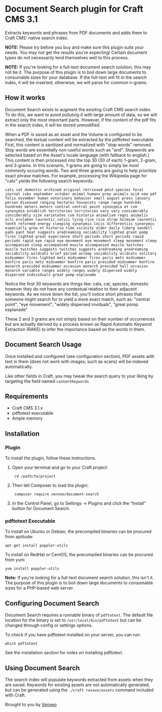 # Document Search plugin for Craft CMS 3.1
Extracts keywords and phrases from PDF documents and adds them to Craft CMS' native search index.

**NOTE:** 
Please try before you buy and make sure this plugin suits your needs. You may not get the results you're expecting! Certain document types do not necessarily lend themselves well to this process.

**NOTE:**
If you're looking for a full-text document search solution, this may not be it. The purpose of this plugin is to boil down large documents to consumable sizes for your database. If the full-text will fit in the search index, it will be inserted; otherwise, we will parse for common n-grams.

## How it works
Document Search exists to augment the exisitng Craft CMS search index. To do this, we want to avoid polluting it with large amount of data, so we will extract only the most important parts. However, if the content of the pdf fits in the search index, it will be stored unmodified.

When a PDF is saved as an asset and the Volume is configured to be searched, the textual content will be extracted by the pdftotext executable. First, this content is sanitized and normalized with "stop words" removed. Stop words are essentially non-useful words such as "and". Stopwords are selected based on the Asset's locale language (with fallback to english.) This content is then processed into the top 30 (30 of each) 1-gram, 2-gram, and 3-grams. In this scenario, 1-grams are going to simply be most commonly occuring words. Two and three grams are going to help prioritize exact phrase matches. For example, processing the Wikipedia page for "cats" yields the following search keywords:
```
cats cat domestic archived original retrieved pmid species feral journal isbn september october animal humans prey animals acid new pdf felis november human veterinary behavior small august press january person diseased ranging hectares housecats range range hundreds hundreds meters meters central central point synonymia et cvm synonymia establish territories territories vary vary considerably considerably size varietates cvm historia animalivm regni animalis oclc erxleben laurentii salvii lying rice rice straw holmiae laurentii tenth reformed energy sleeping synonymis locis differentiis synonymis especially grow et historia time vicinity older daily liberg sandell pads pant heat suggests aredreaming sociability lighted great pomp fires lighted great experience short periods short periods rapid periods rapid eye rapid eye movement eye movement sleep movement sleep accompanied sleep accompanied muscle accompanied muscle twitches muscle twitches suggests twitches suggests aredreaming aredreaming sociability wildcats brief period asleep sociability wildcats solitary midsummer fires lighted metz midsummer fires paris metz midsummer bonfire paris metz midsummer bonfire paris presided midsummer bonfire monarch presided midsummer occasion monarch presided hall occasion monarch variable ranges widely ranges widely dispersed widely dispersed individuals great pomp esplanade
```

Notice the first 30 keywords are things like: cats, cat, species, domestic however they do not have any contextual relation to their adjacent keywords. As we move down the list, you'll notice short phrases that someone might search for to yield a more exact match, such as: "central point", "eye movement", "widely dispersed inviduals", "great pomp esplanade"

These 2 and 3 grams are not simply based on their number of occurrences but are actually derived by a process known as Rapid Automatic Keyword Extraction (RAKE) to infer the importance based on the words in them.

## Document Search Usage

Once installed and configured (see configuration section), PDF assets with text in them (does not work with images, such as scans) will be indexed automatically.

Like other fields in Craft, you may tweak the search query to your liking by targeting the field named `contentKeywords`

## Requirements
- Craft CMS 3.1.x
- pdftotext executable
- Ample memory

## Installation
### Plugin
To install the plugin, follow these instructions.

1. Open your terminal and go to your Craft project:

        cd /path/to/project

2. Then tell Composer to load the plugin:

        composer require venveo/document-search

3. In the Control Panel, go to Settings → Plugins and click the “Install” button for Document Search.

### pdftotext Executable
To install on Ubuntu or Debian, the precompiled binaries can be procured from aptitude:

`apt-get install poppler-utils`

To install on RedHat or CentOS, the precompiled binaries can be procured from yum:

`yum install poppler-utils`

**Note:**
If you're looking for a full-text document search solution, this isn't it. The purpose of this plugin is to boil down large documents to consumable sizes for a PHP-based web server.

## Configuring Document Search

Document Search requires a runnable binary of `pdftotext`. The default file location
for the binary is set to `/usr/local/bin/pdftotext` but can be changed through config or
settings options.

To check if you have pdftotext installed on your server, you can run:

`which pdftotext`

See the installation section for notes on installing pdftotext.

## Using Document Search

The search index will populate keywords extracted from assets when they are saved. 
Keywords for existing assets are not automatically generated, but can be generated
using the `./craft resave/assets` command included with Craft.


Brought to you by [Venveo](https://venveo.com)
